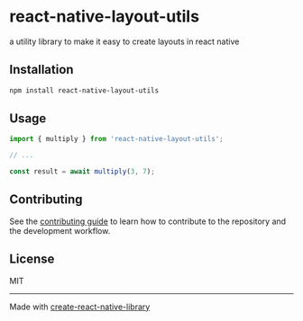 # react-native-layout-utils

a utility library to make it easy to create layouts in react native

## Installation

```sh
npm install react-native-layout-utils
```

## Usage

```js
import { multiply } from 'react-native-layout-utils';

// ...

const result = await multiply(3, 7);
```

## Contributing

See the [contributing guide](CONTRIBUTING.md) to learn how to contribute to the repository and the development workflow.

## License

MIT

---

Made with [create-react-native-library](https://github.com/callstack/react-native-builder-bob)
